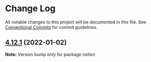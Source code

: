 # Change Log

All notable changes to this project will be documented in this file.
See [Conventional Commits](https://conventionalcommits.org) for commit guidelines.

## [4.12.1](https://github.com/NotionX/react-notion-x/compare/v4.12.0...v4.12.1) (2022-01-02)

**Note:** Version bump only for package notion
